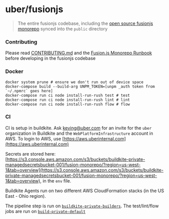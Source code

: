# uber/fusionjs

> The entire fusionjs codebase, including the [open source fusionjs monorepo](https://github.com/fusionjs/fusionjs) synced into the `public` directory

### Contributing

Please read [CONTRIBUTING.md](CONTRIBUTING.md) and the [Fusion.js Monorepo Runbook](https://docs.google.com/document/d/1gvmU9Q2HUe0HTdfOQAVZoJyiDTa4uVF-9te1v21P3AI) before developing in the fusionjs codebase

### Docker

```
docker system prune # ensure we don't run out of device space
docker-compose build --build-arg UNPM_TOKEN=[unpm _auth token from `~/.npmrc` goes here]
docker-compose run ci node install-run-rush test # test
docker-compose run ci node install-run-rush lint # lint
docker-compose run ci node install-run-rush flow # flow
```

### CI

CI is setup in buildkite. Ask keving@uber.com for an invite for the `uber` organization in Buildkite and the `WebPlatformInfrastructure` account in AWS. To login to AWS, use [https://aws.uberinternal.com](https://aws.uberinternal.com)

Secrets are stored here: [https://s3.console.aws.amazon.com/s3/buckets/buildkite-private-managedsecretsbucket-001/fusion-monorepo/?region=us-west-1&tab=overview](https://s3.console.aws.amazon.com/s3/buckets/buildkite-private-managedsecretsbucket-001/fusion-monorepo/?region=us-west-1&tab=overview), in the `env` file.

Buildkite Agents run on two different AWS CloudFormation stacks (in the US East - Ohio region).

The pipeline step is run on [`buildkite-private-builders`](https://us-east-2.console.aws.amazon.com/cloudformation/home?region=us-east-2#/stack/detail?stackId=arn:aws:cloudformation:us-east-2:027047743804:stack%2Fbuildkite-private-builders%2F939ea260-4509-11e9-802f-069569a529ae). The test/lint/flow jobs are run on [`build-private-default`](https://us-east-2.console.aws.amazon.com/cloudformation/home?region=us-east-2#/stack/detail?stackId=arn:aws:cloudformation:us-east-2:027047743804:stack%2Fbuildkite-private-default%2F65a2e370-5479-11e8-9e22-50a686f309d1)
